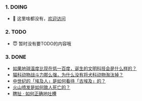 ### 1. DOING
- 👋 这里啥都没有，[欢迎访问](https://fangler.github.io/)

### 2. TODO 
- 😇 暂时没有要TODO的内容哦

### 3. DONE
<!-- BLOG-POST-LIST:START -->
- [如果地球温度比现在低一百度，诞生的文明科技会是什么样的？](https://daily.zhihu.com/story/9763233)
- [猫科动物战斗力那么强，为什么没有将犬科动物淘汰掉？](https://daily.zhihu.com/story/9762811)
- [中世纪的「埃及人」是如何看待「古埃及」的？](https://daily.zhihu.com/story/9762869)
- [火山喷发是如何致人死亡的？](https://daily.zhihu.com/story/9763258)
- [瞎扯 · 如何正确地吐槽](https://daily.zhihu.com/story/9763267)
<!-- BLOG-POST-LIST:END -->
